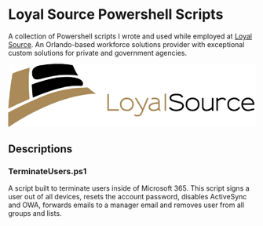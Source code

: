 # Loyal Source Powershell Scripts
A collection of Powershell scripts I wrote and used while employed at [Loyal Source](https://loyalsource.com/). An Orlando-based workforce solutions provider with exceptional custom solutions for private and government agencies. 

![Loyal Source Logo.](Loyal-Source-Logo.png "LoyalSource Logo.")

## Descriptions
### TerminateUsers.ps1
A script built to terminate users inside of Microsoft 365. This script signs a user out of all devices, resets the account password, disables ActiveSync and OWA, forwards emails to a manager email and removes user from all groups and lists.  
